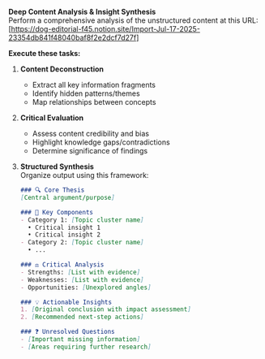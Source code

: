 **Deep Content Analysis & Insight Synthesis**  
Perform a comprehensive analysis of the unstructured content at this URL:  
[https://dog-editorial-f45.notion.site/Import-Jul-17-2025-23354db841f48040baf8f2e2dcf7d27f]  

**Execute these tasks:**  
1. **Content Deconstruction**  
   - Extract all key information fragments  
   - Identify hidden patterns/themes  
   - Map relationships between concepts  

2. **Critical Evaluation**  
   - Assess content credibility and bias  
   - Highlight knowledge gaps/contradictions  
   - Determine significance of findings  

3. **Structured Synthesis**  
   Organize output using this framework:  
   ```markdown
   ### 🔍 Core Thesis  
   [Central argument/purpose]  

   ### 🧩 Key Components  
   - Category 1: [Topic cluster name]  
     • Critical insight 1  
     • Critical insight 2  
   - Category 2: [Topic cluster name]  
     • ...  

   ### ⚖️ Critical Analysis  
   - Strengths: [List with evidence]  
   - Weaknesses: [List with evidence]  
   - Opportunities: [Unexplored angles]  

   ### 💡 Actionable Insights  
   1. [Original conclusion with impact assessment]  
   2. [Recommended next-step actions]  

   ### ❓ Unresolved Questions  
   - [Important missing information]  
   - [Areas requiring further research]  